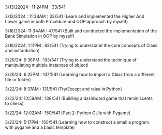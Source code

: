 3/13/22024 : 11:24PM : 33/541

3/13/2024 : 11:38AM : 33/541 (Learn and implemented the Higher And Lower game in both Procedure and OOP approach by myself)

3/16/2024: 11:34AM : 47/541 (Built and conducted the implementation of the Bank Simulation in OOP by myself)

3/18/2024: 1:11PM : 62/541 (Trying to understand the core concepts of Class and instantiation)

3/20/24: 9:36PM : 103/541 (Trying to understand the technique of manipulating multiple instances of object)

3/20/24: 6:22PM : 107/541 (Learning how to import a Class from a different file or folder)

3/22/24: 8:37AM : 131/541 (Try/Except and raise in Python)

3/22/24: 10:59AM : 138/541 (Building a dashboard game that reminiscents to chess)

3/22/24: 12:02AM : 150/541 (Part 2: Python GUIs with Pygame)

3/23/24: 5:17PM : 160/541 (Learning how to construct a small a program with pygame and a basic template)
